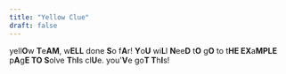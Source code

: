 ```yaml
---
title: "Yellow Clue"
draft: false
---
```


yell**O**w **T**e**AM**, w**ELL** done **S**o f**A**r! **Y**o**U** wi**L**l **N**ee**D** t**O** g**O** to t**HE EX**a**MPLE** p**A**g**E TO S**olve **T**h**I**s cl**U**e. you'**V**e go**T T**h**I**s!